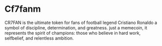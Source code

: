 # Cf7fanm
CR7FAN is the ultimate token for fans of football legend Cristiano Ronaldo a symbol of discipline, determination, and greatness.   just a memecoin, it represents the spirit of champions: those who believe in hard work, selfbelief, and relentless ambition.
